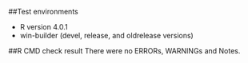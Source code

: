 ##Test environments
* R version 4.0.1
* win-builder (devel, release, and oldrelease versions)

##R CMD check result
There were no ERRORs, WARNINGs and Notes.
